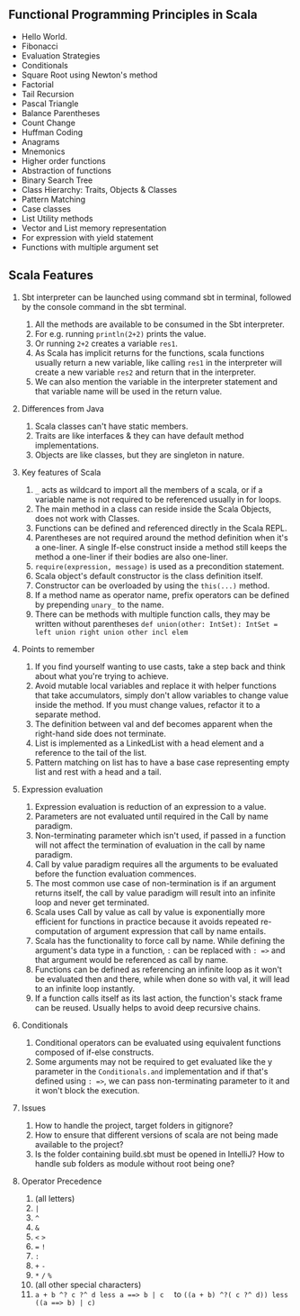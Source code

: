 ## Functional Programming Principles in Scala

- Hello World.
- Fibonacci
- Evaluation Strategies
- Conditionals
- Square Root using Newton's method
- Factorial
- Tail Recursion
- Pascal Triangle
- Balance Parentheses
- Count Change
- Huffman Coding
- Anagrams
- Mnemonics
- Higher order functions
- Abstraction of functions
- Binary Search Tree
- Class Hierarchy: Traits, Objects & Classes
- Pattern Matching
- Case classes
- List Utility methods
- Vector and List memory representation
- For expression with yield statement
- Functions with multiple argument set

## Scala Features

1. Sbt interpreter can be launched using command sbt in terminal, followed by the console command in the sbt terminal.
    1. All the methods are available to be consumed in the Sbt interpreter.
    2. For e.g. running `println(2+2)` prints the value.
    3. Or running `2+2` creates a variable `res1`.
    4. As Scala has implicit returns for the functions, scala functions usually return a new variable, like
       calling `res1` in the interpreter will create a new variable `res2` and return that in the interpreter.
    5. We can also mention the variable in the interpreter statement and that variable name will be used in the return
       value.

2. Differences from Java
    1. Scala classes can't have static members.
    2. Traits are like interfaces & they can have default method implementations.
    3. Objects are like classes, but they are singleton in nature.

3. Key features of Scala
    1. `_` acts as wildcard to import all the members of a scala, or if a variable name is not required to be referenced
       usually in for loops.
    2. The main method in a class can reside inside the Scala Objects, does not work with Classes.
    3. Functions can be defined and referenced directly in the Scala REPL.
    4. Parentheses are not required around the method definition when it's a one-liner. A single If-else construct
       inside a method still keeps the method a one-liner if their bodies are also one-liner.
    5. `require(expression, message)` is used as a precondition statement.
    6. Scala object's default constructor is the class definition itself.
    7. Constructor can be overloaded by using the `this(...)` method.
    8. If a method name as operator name, prefix operators can be defined by prepending `unary_` to the name.
    9. There can be methods with multiple function calls, they may be written without
       parentheses `def union(other: IntSet): IntSet = left union right union other incl elem`

4. Points to remember
    1. If you find yourself wanting to use casts, take a step back and think about what you're trying to achieve.
    2. Avoid mutable local variables and replace it with helper functions that take accumulators, simply don't allow
       variables to change value inside the method. If you must change values, refactor it to a separate method.
    3. The definition between val and def becomes apparent when the right-hand side does not terminate.
    4. List is implemented as a LinkedList with a head element and a reference to the tail of the list.
    5. Pattern matching on list has to have a base case representing empty list and rest with a head and a tail.

5. Expression evaluation
    1. Expression evaluation is reduction of an expression to a value.
    2. Parameters are not evaluated until required in the Call by name paradigm.
    3. Non-terminating parameter which isn't used, if passed in a function will not affect the termination of evaluation
       in the call by name paradigm.
    4. Call by value paradigm requires all the arguments to be evaluated before the function evaluation commences.
    5. The most common use case of non-termination is if an argument returns itself, the call by value paradigm will
       result into an infinite loop and never get terminated.
    5. Scala uses Call by value as call by value is exponentially more efficient for functions in practice because it
       avoids repeated re-computation of argument expression that call by name entails.
    6. Scala has the functionality to force call by name. While defining the argument's data type in a function, `:` can
       be replaced with `: =>` and that argument would be referenced as call by name.
    7. Functions can be defined as referencing an infinite loop as it won't be evaluated then and there, while when done
       so with val, it will lead to an infinite loop instantly.
    8. If a function calls itself as its last action, the function's stack frame can be reused. Usually helps to avoid
       deep recursive chains.

6. Conditionals
    1. Conditional operators can be evaluated using equivalent functions composed of if-else constructs.
    2. Some arguments may not be required to get evaluated like the y parameter in the `Conditionals.and` implementation
       and if that's defined using `: =>`, we can pass non-terminating parameter to it and it won't block the execution.

7. Issues
    1. How to handle the project, target folders in gitignore?
    2. How to ensure that different versions of scala are not being made available to the project?
    3. Is the folder containing build.sbt must be opened in IntelliJ? How to handle sub folders as module without root
       being one?

8. Operator Precedence
    1. (all letters)
    2. `|`
    3. `^`
    4. `&`
    5. `<` `>`
    6. `=` `!`
    7. `:`
    8. `+` `-`
    9. `*` `/` `%`
    10. (all other special characters)
    11. `a + b ^? c ?^ d less a ==> b | c  ` to `((a + b) ^?( c ?^ d)) less ((a ==> b) | c)`
